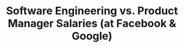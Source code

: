 ---
layout: post
title: "Software Engineering vs. Product Manager Salaries (at Facebook & Google)"
summary: Using H1B data to pull back the curtain on what the big players pay.
alt-link: https://medium.com/@prlambert/software-engineering-vs-product-manager-salaries-9564cd7e665f
post-image: /images/fourup.png
---
